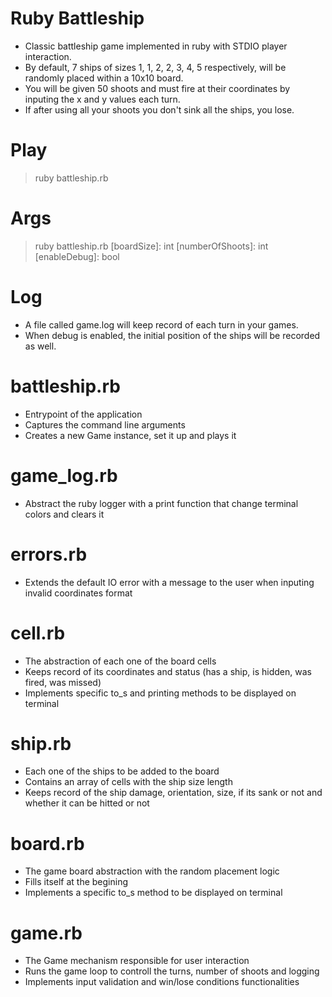 # Ruby Battleship 

- Classic battleship game implemented in ruby with STDIO player interaction.
- By default, 7 ships of sizes 1, 1, 2, 2, 3, 4, 5 respectively, will be randomly placed within a 10x10 board.
- You will be given 50 shoots and must fire at their coordinates by inputing the x and y values each turn.
- If after using all your shoots you don't sink all the ships, you lose.

# Play 

> ruby battleship.rb

# Args 

> ruby battleship.rb [boardSize]: int [numberOfShoots]: int [enableDebug]: bool

# Log 

- A file called game.log will keep record of each turn in your games.
- When debug is enabled, the initial position of the ships will be recorded as well.

# battleship.rb

- Entrypoint of the application
- Captures the command line arguments
- Creates a new Game instance, set it up and plays it

# game_log.rb

- Abstract the ruby logger with a print function that change terminal colors and clears it

# errors.rb 

- Extends the default IO error with a message to the user when inputing invalid coordinates format

# cell.rb 

- The abstraction of each one of the board cells
- Keeps record of its coordinates and status (has a ship, is hidden, was fired, was missed)
- Implements specific to_s and printing methods to be displayed on terminal

# ship.rb

- Each one of the ships to be added to the board
- Contains an array of cells with the ship size length
- Keeps record of the ship damage, orientation, size, if its sank or not and whether it can be hitted or not

# board.rb

- The game board abstraction with the random placement logic
- Fills itself at the begining 
- Implements a specific to_s method to be displayed on terminal

# game.rb

- The Game mechanism responsible for user interaction
- Runs the game loop to controll the turns, number of shoots and logging
- Implements input validation and win/lose conditions functionalities

